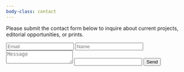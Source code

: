 ```yaml
---
body-class: contact
---
```


Please submit the contact form below to inquire about current projects, editorial opportunities, or prints.

<form
  action="https://formspree.io/f/xayvrgzn"
  method="POST"
>
<input type="email" id="email" name="email" placeholder="Email" />
<input type="text" id="name" name="name" placeholder="Name" />
<textarea id="message" name="message" placeholder="Message"></textarea>
<input type="text" name="_gotcha" class="gotcha" />
<button type="submit">Send</button>
</form>
